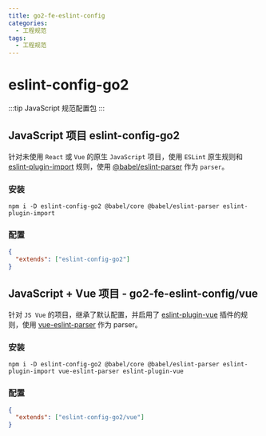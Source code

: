 ```yaml
---
title: go2-fe-eslint-config
categories:
  - 工程规范
tags:
  - 工程规范
---
```


# eslint-config-go2

:::tip
 JavaScript 规范配置包
:::

## JavaScript 项目 eslint-config-go2

针对未使用 `React` 或 `Vue` 的原生 `JavaScript` 项目，使用 `ESLint` 原生规则和 [eslint-plugin-import](https://www.npmjs.com/package/eslint-plugin-import) 规则，使用 [@babel/eslint-parser](https://www.npmjs.com/package/@babel/eslint-parser) 作为 `parser`。

### 安装

```shell
npm i -D eslint-config-go2 @babel/core @babel/eslint-parser eslint-plugin-import
```

### 配置

```json
{
  "extends": ["eslint-config-go2"]
}
```

## JavaScript + Vue 项目 - go2-fe-eslint-config/vue

针对 `JS Vue` 的项目，继承了默认配置，并启用了 [eslint-plugin-vue](https://www.npmjs.com/package/eslint-plugin-vue) 插件的规则，使用 [vue-eslint-parser](https://www.npmjs.com/package/vue-eslint-parser) 作为 parser。

### 安装

```shell
npm i -D eslint-config-go2 @babel/core @babel/eslint-parser eslint-plugin-import vue-eslint-parser eslint-plugin-vue
```

### 配置

```json
{
  "extends": ["eslint-config-go2/vue"]
}
```
